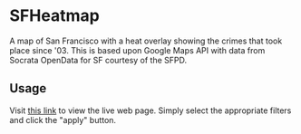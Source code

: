 # SFHeatmap
A map of San Francisco with a heat overlay showing the crimes that took place since '03. This is based upon Google Maps API with data from Socrata OpenData for SF courtesy of the SFPD.

## Usage

Visit [this link](http://chrononaut.github.io/SFHeatmap) to view the live web page. Simply select the appropriate filters and click the "apply" button.

